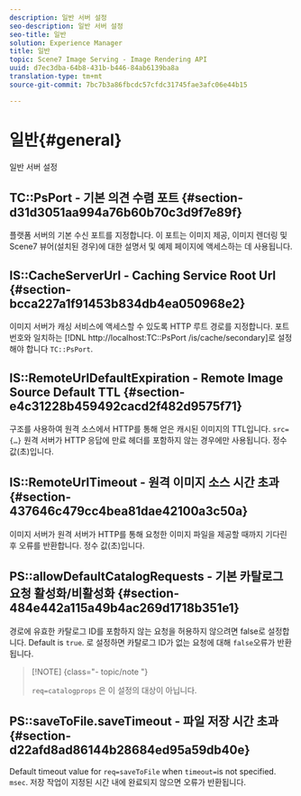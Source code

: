 ```yaml
---
description: 일반 서버 설정
seo-description: 일반 서버 설정
seo-title: 일반
solution: Experience Manager
title: 일반
topic: Scene7 Image Serving - Image Rendering API
uuid: d7ec3dba-64b8-431b-b446-84ab6139ba8a
translation-type: tm+mt
source-git-commit: 7bc7b3a86fbcdc57cfdc31745fae3afc06e44b15

---
```



# 일반{#general}

일반 서버 설정

## TC::PsPort - 기본 의견 수렴 포트 {#section-d31d3051aa994a76b60b70c3d9f7e89f}

플랫폼 서버의 기본 수신 포트를 지정합니다. 이 포트는 이미지 제공, 이미지 렌더링 및 Scene7 뷰어(설치된 경우)에 대한 설명서 및 예제 페이지에 액세스하는 데 사용됩니다.

## IS::CacheServerUrl - Caching Service Root Url {#section-bcca227a1f91453b834db4ea050968e2}

이미지 서버가 캐싱 서비스에 액세스할 수 있도록 HTTP 루트 경로를 지정합니다. 포트 번호와 일치하는 [!DNL http://localhost:TC::PsPort /is/cache/secondary]로 설정해야 합니다 `TC::PsPort`.

## IS::RemoteUrlDefaultExpiration - Remote Image Source Default TTL {#section-e4c31228b459492cacd2f482d9575f71}

구조를 사용하여 원격 소스에서 HTTP를 통해 얻은 캐시된 이미지의 TTL입니다. `src={…}` 원격 서버가 HTTP 응답에 만료 헤더를 포함하지 않는 경우에만 사용됩니다. 정수 값(초)입니다.

## IS::RemoteUrlTimeout - 원격 이미지 소스 시간 초과 {#section-437646c479cc4bea81dae42100a3c50a}

이미지 서버가 원격 서버가 HTTP를 통해 요청한 이미지 파일을 제공할 때까지 기다린 후 오류를 반환합니다. 정수 값(초)입니다.

## PS::allowDefaultCatalogRequests - 기본 카탈로그 요청 활성화/비활성화 {#section-484e442a115a49b4ac269d1718b351e1}

경로에 유효한 카탈로그 ID를 포함하지 않는 요청을 허용하지 않으려면 false로 설정합니다. Default is `true`. 로 설정하면 카탈로그 ID가 없는 요청에 대해 `false`오류가 반환됩니다.

>[!NOTE] {class=&quot;- topic/note &quot;}
>
>`req=catalogprops` 은 이 설정의 대상이 아닙니다.

## PS::saveToFile.saveTimeout - 파일 저장 시간 초과 {#section-d22afd8ad86144b28684ed95a59db40e}

Default timeout value for `req=saveToFile` when `timeout=`is not specified. `msec`. 저장 작업이 지정된 시간 내에 완료되지 않으면 오류가 반환됩니다.
